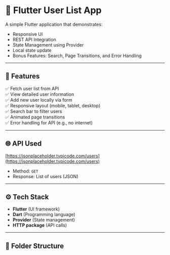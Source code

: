 # 👤 Flutter User List App

A simple Flutter application that demonstrates:

- Responsive UI
- REST API Integration
- State Management using Provider
- Local state update
- Bonus Features: Search, Page Transitions, and Error Handling

---

## 🚀 Features

✅ Fetch user list from API  
✅ View detailed user information  
✅ Add new user locally via form  
✅ Responsive layout (mobile, tablet, desktop)  
✅ Search bar to filter users  
✅ Animated page transitions  
✅ Error handling for API (e.g., no internet)  

---

## 🌐 API Used

[https://jsonplaceholder.typicode.com/users](https://jsonplaceholder.typicode.com/users)

- Method: `GET`
- Response: List of users (JSON)

---

## ⚙️ Tech Stack

- **Flutter** (UI framework)
- **Dart** (Programming language)
- **Provider** (State management)
- **HTTP package** (API calls)

---

## 📁 Folder Structure

